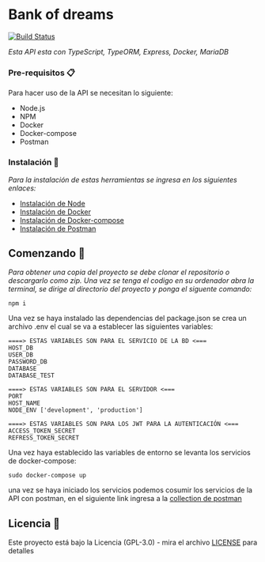 # Bank of dreams
[![Build Status](https://travis-ci.com/MatheoNieto/Bank-of-dreams.svg?branch=main)](https://travis-ci.com/MatheoNieto/Bank-of-dreams)

_Esta API esta con TypeScript, TypeORM, Express, Docker, MariaDB_

### Pre-requisitos 📋
Para hacer uso de la API se necesitan lo siguiente:

- Node.js
- NPM
- Docker
- Docker-compose
- Postman

### Instalación 🔧

_Para la instalación de estas herramientas se ingresa en los siguientes enlaces:_

- [Instalación de Node](https://nodejs.org/en/)
- [Instalación de Docker](https://docs.docker.com/get-docker/)
- [Instalación de Docker-compose](https://docs.docker.com/compose/install/)
- [Instalación de Postman](https://www.postman.com/)


## Comenzando 🚀
_Para obtener una copia del proyecto se debe clonar el repositorio o descargarlo como zip. Una vez se tenga el codigo en su ordenador abra la terminal, se dirige al directorio del proyecto y ponga el siguente comando:_

```
npm i
```
Una vez se haya instalado las dependencias del package.json se crea un archivo .env el cual se va a establecer las siguientes variables:
```
====> ESTAS VARIABLES SON PARA EL SERVICIO DE LA BD <===
HOST_DB
USER_DB
PASSWORD_DB
DATABASE
DATABASE_TEST

====> ESTAS VARIABLES SON PARA EL SERVIDOR <===
PORT
HOST_NAME
NODE_ENV ['development', 'production']

====> ESTAS VARIABLES SON PARA LOS JWT PARA LA AUTENTICACIÓN <===
ACCESS_TOKEN_SECRET
REFRESS_TOKEN_SECRET
```
Una vez haya establecido las variables de entorno se levanta los servicios de docker-compose:

```
sudo docker-compose up
```

una vez se haya iniciado los servicios podemos cosumir los servicios de la API con postman, en el siguiente link ingresa a la [collection de postman](https://documenter.getpostman.com/view/7841348/Tz5jfg2o) 
## Licencia 📄
Este proyecto está bajo la Licencia (GPL-3.0) - mira el archivo [LICENSE](LICENSE) para detalles